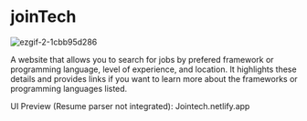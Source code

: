 # joinTech

![ezgif-2-1cbb95d286](https://user-images.githubusercontent.com/87113091/187771928-aa5b2b99-f4f0-4d8e-9367-5a23dff04a21.gif)


A website that allows you to search for jobs by prefered framework or programming language, level of experience, and location. It highlights these details and provides links if you want to learn more about the frameworks or programming languages listed.

UI Preview (Resume parser not integrated): Jointech.netlify.app

